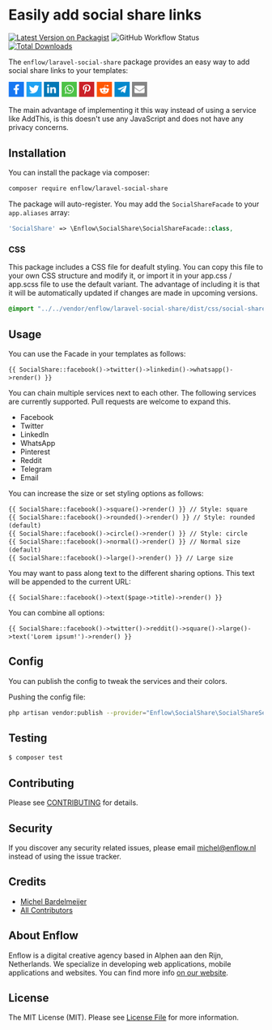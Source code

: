 # Easily add social share links

[![Latest Version on Packagist](https://img.shields.io/packagist/v/enflow/laravel-social-share.svg?style=flat-square)](https://packagist.org/packages/enflow/laravel-social-share)
![GitHub Workflow Status](https://github.com/enflow/laravel-social-share/workflows/run-tests/badge.svg)
[![Total Downloads](https://img.shields.io/packagist/dt/enflow/laravel-social-share.svg?style=flat-square)](https://packagist.org/packages/enflow/laravel-social-share)

The `enflow/laravel-social-share` package provides an easy way to add social share links to your templates:

<img src="https://raw.githubusercontent.com/enflow/laravel-social-share/master/docs/example.png" width="275">

The main advantage of implementing it this way instead of using a service like AddThis, is this doesn't use any JavaScript and does not have any privacy concerns.

## Installation
You can install the package via composer:

``` bash
composer require enflow/laravel-social-share
```

The package will auto-register. You may add the `SocialShareFacade` to your `app.aliases` array:

```php
'SocialShare' => \Enflow\SocialShare\SocialShareFacade::class,
```

### CSS
This package includes a CSS file for deafult styling. You can copy this file to your own CSS structure and modify it, or import it in your app.css / app.scss file to use the default variant.
The advantage of including it is that it will be automatically updated if changes are made in upcoming versions.

```css
@import "../../vendor/enflow/laravel-social-share/dist/css/social-share.css";
```

## Usage
You can use the Facade in your templates as follows:

```blade
{{ SocialShare::facebook()->twitter()->linkedin()->whatsapp()->render() }}
```

You can chain multiple services next to each other. The following services are currently supported. Pull requests are welcome to expand this.

- Facebook
- Twitter
- LinkedIn
- WhatsApp
- Pinterest
- Reddit
- Telegram
- Email

You can increase the size or set styling options as follows:

```
{{ SocialShare::facebook()->square()->render() }} // Style: square
{{ SocialShare::facebook()->rounded()->render() }} // Style: rounded (default)
{{ SocialShare::facebook()->circle()->render() }} // Style: circle
{{ SocialShare::facebook()->normal()->render() }} // Normal size (default)
{{ SocialShare::facebook()->large()->render() }} // Large size
```

You may want to pass along text to the different sharing options. This text will be appended to the current URL:

```blade
{{ SocialShare::facebook()->text($page->title)->render() }}
```

You can combine all options:

```blade
{{ SocialShare::facebook()->twitter()->reddit()->square()->large()->text('Lorem ipsum!')->render() }}
```

## Config

You can publish the config to tweak the services and their colors.

Pushing the config file:
``` bash
php artisan vendor:publish --provider="Enflow\SocialShare\SocialShareServiceProvider" --tag="config"
```

## Testing
``` bash
$ composer test
```

## Contributing
Please see [CONTRIBUTING](CONTRIBUTING.md) for details.

## Security
If you discover any security related issues, please email michel@enflow.nl instead of using the issue tracker.

## Credits
- [Michel Bardelmeijer](https://github.com/mbardelmeijer)
- [All Contributors](../../contributors)

## About Enflow
Enflow is a digital creative agency based in Alphen aan den Rijn, Netherlands. We specialize in developing web applications, mobile applications and websites. You can find more info [on our website](https://enflow.nl/en).

## License
The MIT License (MIT). Please see [License File](LICENSE.md) for more information.
